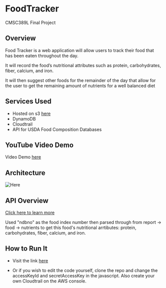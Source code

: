 # FoodTracker

CMSC389L Final Project

## Overview

Food Tracker is a web application will allow users to track their food that has been eaten throughout the day.

It will record the food’s nutritional attributes such as protein, carbohydrates, fiber, calcium, and iron.

It will then suggest other foods for the remainder of the day that allow for the user to get the remaining amount of nutrients for a well balanced diet

## Services Used

- Hosted on s3 [here](http://cching-food-tracker.s3-website.us-east-2.amazonaws.com/)
- DynamoDB
- Cloudtrail
- API for USDA Food Composition Databases

## YouTube Video Demo

Video Demo [here]()

## Architecture

![Here](https://lh3.googleusercontent.com/PsM0ezC8j65xaRskQcU1UA99qHTiIZXGKk_Uie6r199cMEFscogwbkIq5YgZwdd6febwOB45r2aRzlJJYsjRHlzRYllddWPT7bl-RepSp1FGUoJnEVtWMCbExz3TcWQ6PVrxkgyoKBg)

## API Overview

[Click here to learn more](https://ndb.nal.usda.gov/ndb/doc/apilist/API-FOOD-REPORTV2.md)

Used "ndbno" as the food index number then parsed through from report -> food -> nutrients to get this food's nutritional arrtibutes: protein, carbohydrates, fiber, calcium, and iron.

## How to Run It

- Visit the link [here](http://cching-food-tracker.s3-website.us-east-2.amazonaws.com/)

- Or if you wish to edit the code yourself, clone the repo and change the accessKeyId and secretAccessKey in the javascript. Also create your own Cloudtrail on the AWS console. 
